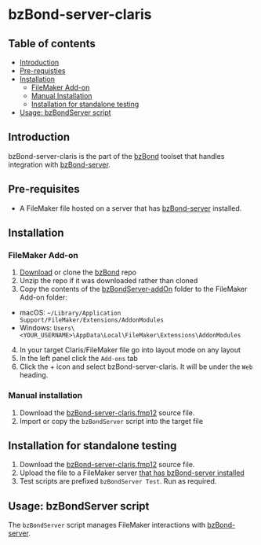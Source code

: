 # bzBond-server-claris

## Table of contents

- [Introduction](#introduction)
- [Pre-requisties](#pre-requisites)
- [Installation](#installation)
  - [FileMaker Add-on](#filemaker-add-on)
  - [Manual Installation](#manual-installation)
  - [Installation for standalone testing](#installation-for-standalone-testing)
- [Usage: bzBondServer script](#usage-bzbond-server-script)

## Introduction

bzBond-server-claris is the part of the [bzBond](/) toolset that handles integration with [bzBond-server](../bzBond-server/).

## Pre-requisites

- A FileMaker file hosted on a server that has [bzBond-server](../bzBond-server/) installed.

## Installation

### FileMaker Add-on

1. [Download](https://github.com/beezwax/bzBond/archive/refs/heads/main.zip) or clone the [bzBond](/) repo
2. Unzip the repo if it was downloaded rather than cloned
3. Copy the contents of the [bzBondServer-addOn](bzBondServer-addOn) folder to the FileMaker Add-on folder:
- macOS: `~/Library/Application Support/FileMaker/Extensions/AddonModules`
- Windows: `Users\<YOUR_USERNAME>\AppData\Local\FileMaker\Extensions\AddonModules`
4. In your target Claris/FileMaker file go into layout mode on any layout
5. In the left panel click the `Add-ons` tab
6. Click the + icon and select bzBond-server-claris. It will be under the `Web` heading.

### Manual installation

1. Download the [bzBond-server-claris.fmp12](bzBond-server-claris.fmp12?raw=true) source file.
2. Import or copy the `bzBondServer` script into the target file

## Installation for standalone testing

1. Download the [bzBond-server-claris.fmp12](bzBond-server-claris.fmp12?raw=true) source file.
2. Upload the file to a FileMaker server [that has bzBond-server installed](#pre-requisites)
3. Test scripts are prefixed `bzBondServer Test`. Run as required.

## Usage: bzBondServer script

The `bzBondServer` script manages FileMaker interactions with [bzBond-server](../bzBond-server/).